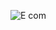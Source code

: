 ![E com](https://github.com/vaibhav0513/E-Commerce/assets/141541491/d12a7973-1f47-4aeb-839c-0fd8daffa96e)
